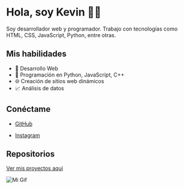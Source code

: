 # Hola, soy Kevin 👨‍💻

Soy desarrollador web y programador. Trabajo con tecnologías como HTML, CSS, JavaScript, Python, entre otras.

## Mis habilidades

- 🚀 Desarrollo Web
- 🔧 Programación en Python, JavaScript, C++
- 🌐 Creación de sitios web dinámicos
- 📈 Análisis de datos

## Conéctame

- [GitHub](https://github.com/Devone-12)
  
- [Instagram](https://Instagram.com/kevin_bg0)

## Repositorios

[Ver mis proyectos aquí](https://devone-12.github.io/portafolio.github.io/)

![Mi Gif](https://media.giphy.com/media/abcdef123456/giphy.gif)
